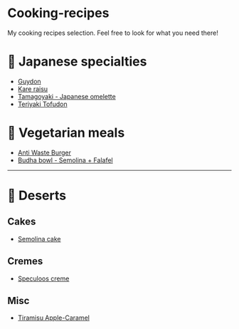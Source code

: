 # Cooking-recipes

My cooking recipes selection.
Feel free to look for what you need there!

# :ramen: Japanese specialties

- [Guydon](japanese/gyudon.md)
- [Kare raisu](japanese/kare-raisu.md)
- [Tamagoyaki - Japanese omelette](japanese/tamagoyaki.md)
- [Teriyaki Tofudon](japanese/teriyaki-tofudon.md)

# :eggplant: Vegetarian meals

- [Anti Waste Burger](vegetarian/anti-waste-burger.md)
- [Budha bowl - Semolina + Falafel](vegetarian/budha-bowl.md)

---

# :cake: Deserts

## Cakes

- [Semolina cake](deserts/cake_semolina.md)


## Cremes

- [Speculoos creme](deserts/creme_speculoos.md)

## Misc

- [Tiramisu Apple-Caramel](deserts/tiramisu-apple-caramel.md)

